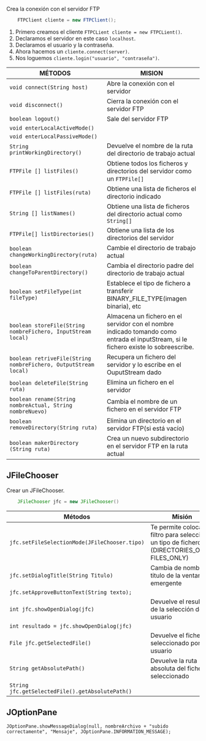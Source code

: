 Crea la conexión con el servidor FTP
```java
	FTPClient cliente = new FTPClient();
```

1. Primero creamos el cliente `FTPCLient cliente = new FTPCLient()`.
2. Declaramos el servidor en este caso `localhost`.
3. Declaramos el usuario y la contraseña.
4. Ahora hacemos un `cliente.connect(server)`.
5. Nos loguemos `cliente.login("usuario", "contraseña")`.

| MÉTODOS                                                         | MISION                                                                                                                               |
| --------------------------------------------------------------- | ------------------------------------------------------------------------------------------------------------------------------------ |
| `void connect(String host)`                                     | Abre la conexión con el servidor                                                                                                     |
| `void disconnect()`                                             | Cierra la conexión con el servidor FTP                                                                                               |
| `boolean logout()`                                              | Sale del servidor FTP                                                                                                                |
| `void enterLocalActiveMode()`                                   |                                                                                                                                      |
| `void enterLocalPassiveMode()`                                  |                                                                                                                                      |
| `String printWorkingDirectory()`                                | Devuelve el nombre de la ruta del directorio de trabajo actual                                                                       |
| `FTPFile [] listFiles()`                                        | Obtiene todos los ficheros y directorios del servidor como un `FTPFile[]`                                                            |
| `FTPFile [] listFiles(ruta)`                                    | Obtiene una lista de ficheros el directorio indicado                                                                                 |
| `String [] listNames()`                                         | Obtiene una lista de ficheros del directorio actual como `String[]`                                                                  |
| `FTPFile[] listDirectories()`                                   | Obtiene una lista de los directorios del servidor                                                                                    |
| `boolean changeWorkingDirectory(ruta)`                          | Cambie el directorio de trabajo actual                                                                                               |
| `boolean changeToParentDirectory()`                             | Cambia el directorio padre del directorio de trabajo actual                                                                          |
| `boolean setFileType(int fileType)`                             | Establece el tipo de fichero a transferir BINARY_FILE_TYPE(imagen binaria), etc                                                      |
| `boolean storeFile(String nombreFichero, InputStream local)`    | Almacena un fichero en el servidor con el nombre indicado tomando como entrada el inputStream, si le fichero existe lo sobreescribe. |
| `boolean retriveFile(String nombreFichero, OutputStream local)` | Recupera un fichero del servidor y lo escribe en el OuputStream dado                                                                 |
| `boolean deleteFile(String ruta)`                               | Elimina un fichero en el servidor                                                                                                    |
| `boolean rename(String nombreActual, String nombreNuevo)`       | Cambia el nombre de un fichero en el servidor FTP                                                                                    |
| `boolean removeDirectory(String ruta)`                          | Elimina un directorio en el servidor FTP(si está vacío)                                                                              |
| `boolean makerDirectory (String ruta)`                          | Crea un nuevo subdirectorio en el servidor FTP en la ruta actual                                                                     |

## JFileChooser
Crear un JFileChooser.
```java
	JFileChooser jfc = new JFileChooser() 
```

| Métodos                                          | Misión                                                                                           |
| ------------------------------------------------ | ------------------------------------------------------------------------------------------------ |
| `jfc.setFileSelectionMode(JFileChooser.tipo)`    | Te permite colocar un filtro para seleccionar un tipo de fichero (DIRECTORIES_ONLY,  FILES_ONLY) |
| `jfc.setDialogTitle(String Titulo)`              | Cambia de nombre el titulo de la ventana emergente                                               |
| `jfc.setApproveButtonText(String texto);`        |                                                                                                  |
| `int jfc.showOpenDialog(jfc)`                    | Devuelve el resultado de la selección del usuario                                                |
| `int resultado = jfc.showOpenDialog(jfc)`        |                                                                                                  |
| `File jfc.getSelectedFile()`                     | Devuelve el fichero seleccionado por el usuario                                                  |
| `String getAbsolutePath()`                       | Devuelve la ruta absoluta del fichero seleccionado                                               |
| `String jfc.getSelectedFile().getAbsolutePath()` |                                                                                                  |
## JOptionPane

`JOptionPane.showMessageDialog(null, nombreArchivo + "subido correctamente", "Mensaje", JOptionPane.INFORMATION_MESSAGE);`